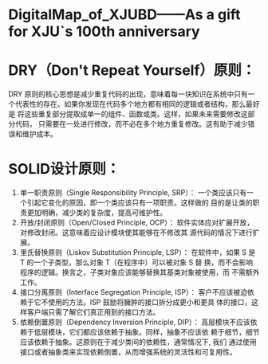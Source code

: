# DigitalMap_of_XJUBD——As a gift for XJU`s 100th anniversary

# DRY（Don't Repeat Yourself）原则：

DRY 原则的核心思想是减少重复代码的出现，意味着每一块知识在系统中只有一
个代表性的存在。如果你发现在代码多个地方都有相同的逻辑或者结构，那么最好是
将这些重复部分提取成单一的组件、函数或类。这样，如果未来需要修改这部分代码，
只需要在一处进行修改，而不必在多个地方重复修改。这有助于减少错误和维护成本。

# SOLID设计原则：
1. 单一职责原则（Single Responsibility Principle, SRP）：
一个类应该只有一个引起它变化的原因，即一个类应该只有一项职责。这样做的
目的是让类的职责更加明确，减少类的复杂度，提高可维护性。
2. 开放/封闭原则（Open/Closed Principle, OCP）：
软件实体应对扩展开放，对修改封闭。这意味着应设计模块使其能够在不修改其
源代码的情况下进行扩展。
3. 里氏替换原则（Liskov Substitution Principle, LSP）：
在软件中，如果 S 是 T 的一个子类型，那么对象 T（在程序中）可以被对象 S 替
换，而不会影响程序的逻辑。换言之，子类对象应该能够替换其基类对象被使用，而
不需额外工作。
4. 接口分离原则（Interface Segregation Principle, ISP）：
客户不应该被迫依赖于它不使用的方法。ISP 鼓励将臃肿的接口拆分成更小和更具
体的接口，这样客户端只需了解它们真正用到的接口方法。
5. 依赖倒置原则（Dependency Inversion Principle, DIP）：
高层模块不应该依赖于低层模块，它们都应该依赖于抽象。同样，抽象不应该依
赖于细节，细节应该依赖于抽象。这原则在于减少类间的依赖性，通常情况下, 我们
通过使用接口或者抽象类来实现依赖倒置，从而增强系统的灵活性和可复用性。
